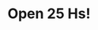 ---
title: "Open 25 Hs!"
url: /ciudad-autonoma-de-buenos-aires/open-25-hs-avenida-santa-fe/
shop: quiosco
---